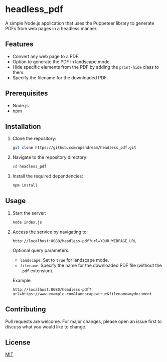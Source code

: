 # headless_pdf

A simple Node.js application that uses the Puppeteer library to generate PDFs from web pages in a headless manner.

## Features

- Convert any web page to a PDF.
- Option to generate the PDF in landscape mode.
- Hide specific elements from the PDF by adding the `print-hide` class to them.
- Specify the filename for the downloaded PDF.

## Prerequisites

- Node.js
- npm

## Installation

1. Clone the repository:
   ```bash
   git clone https://github.com/opendream/headless_pdf.git
   ```

2. Navigate to the repository directory:
   ```bash
   cd headless_pdf
   ```

3. Install the required dependencies:
   ```bash
   npm install
   ```

## Usage

1. Start the server:
   ```bash
   node index.js
   ```

2. Access the service by navigating to:
   ```
   http://localhost:8080/headless-pdf?url=YOUR_WEBPAGE_URL
   ```

   Optional query parameters:
   - `landscape`: Set to `true` for landscape mode.
   - `filename`: Specify the name for the downloaded PDF file (without the `.pdf` extension).

   Example:
   ```
   http://localhost:8080/headless-pdf?url=https://www.example.com&landscape=true&filename=mydocument
   ```

## Contributing

Pull requests are welcome. For major changes, please open an issue first to discuss what you would like to change.

## License

[MIT](https://choosealicense.com/licenses/mit/)
